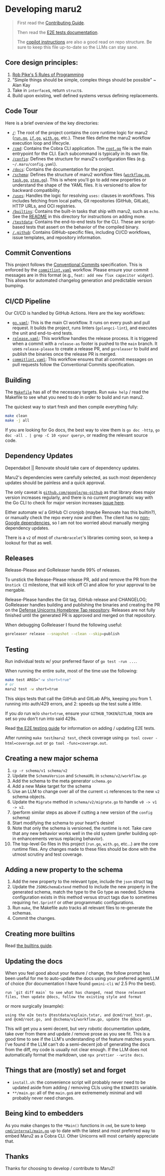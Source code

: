 # Developing maru2

> First read the [Contributing Guide](../.github/CONTRIBUTING.md).
>
> Then read the [E2E tests documentation](../testdata/README.md).
>
> The [copilot instructions](../.github/copilot-instructions.md) are also a good read on repo structure. Be sure to keep this file up-to-date so the LLMs can stay sane.

## Core design principles:

1. [Rob Pike's 5 Rules of Programming](https://users.ece.utexas.edu/~adnan/pike.html)
1. "Simple things should be simple, complex things should be possible" ~ Alan Kay
1. Take in `interface`s, return `struct`s.
1. Build upon existing, well defined systems versus defining replacements.

## Code Tour

Here is a brief overview of the key directories:

- [`/`](../): The root of the project contains the core runtime logic for maru2 ([`run.go`](../run.go), [`if.go`](../if.go), [`with.go`](../with.go), etc.). These files define the maru2 workflow execution loop and lifecycle.
- [`/cmd`](../cmd): Contains the Cobra CLI application. The [`root.go`](../cmd/root.go) file is the main entrypoint for the CLI. Each subcommand is typically in its own file.
- [`/config`](../config): Defines the structure for maru2's configuration files (e.g. `~/.maru/config.yaml`).
- [`/docs`](../docs): Contains the documentation for the project.
- [`/schema`](../schema): Defines the structure of maru2 workflow files ([`workflow.go`](../schema/v1/workflow.go), [`task.go`](../schema/v1/task.go), [`step.go`](../schema/v1/step.go)). This is where you'll go to add new properties or understand the shape of the YAML files. It is versioned to allow for backward compatibility.
- [`/uses`](../uses): Handles the logic for resolving `uses:` clauses in workflows. This includes fetching from local paths, Git repositories (GitHub, GitLab), HTTP URLs, and OCI registries.
- [`/builtins`](../builtins): Contains the built-in tasks that ship with maru2, such as `echo`. See the [README](../builtins/README.md) in this directory for instructions on adding more.
- [`/testdata`](../testdata): Contains the end-to-end tests for the CLI. These are script-based tests that assert on the behavior of the compiled binary.
- [`/.github`](../.github): Contains GitHub-specific files, including CI/CD workflows, issue templates, and repository information.

## Commit Conventions

This project follows the [Conventional Commits](https://www.conventionalcommits.org/en/v1.0.0/) specification. This is enforced by the [`commitlint.yaml`](../.github/workflows/commitlint.yaml) workflow. Please ensure your commit messages are in this format (e.g., `feat: add new flux capacitor widget`). This allows for automated changelog generation and predictable version bumping.

## CI/CD Pipeline

Our CI/CD is handled by GitHub Actions. Here are the key workflows:

- [`go.yaml`](../.github/workflows/go.yaml): This is the main CI workflow. It runs on every push and pull request. It builds the project, runs linters (`golangci-lint`), and executes the unit and end-to-end tests.
- [`release.yaml`](../.github/workflows/release.yaml): This workflow handles the release process. It is triggered when a commit with a `release-as` footer is pushed to the `main` branch. It uses `release-please` to create a release PR, and `goreleaser` to build and publish the binaries once the release PR is merged.
- [`commitlint.yaml`](../.github/workflows/commitlint.yaml): This workflow ensures that all commit messages on pull requests follow the Conventional Commits specification.

## Building

The [`Makefile`](../Makefile) has all of the necessary targets. Run `make help` / read the Makefile to see what you need to do in order to build and run maru2.

The quickest way to start fresh and then compile everything fully:

```bash
make clean
make -j all
```

If you are looking for Go docs, the best way to view them is `go doc -http`, `go doc -all . | grep -C 10 <your query>`, or reading the relevant source code.

## Dependency Updates

Dependabot || Renovate should take care of dependency updates.

Maru2's dependencies were carefully selected, as such most dependency updates should be painless and a quick approval.

The only caveat is [`github.com/google/go-github`](https://github.com/google/go-github/releases) as that library does major version increases regularly, and there is no current programatic way with the Go CLI to check for major version increases [issue here](https://github.com/golang/go/issues/67420).

Either automate w/ a GitHub CI cronjob (maybe Renovate has this builtin?), or manually check the repo every now and then. The client has no [non-Google dependencies](https://github.com/google/go-github/blob/master/go.mod), so I am not too worried about manually merging dependency updates.

There is a `v2` of most of `charmbracelet`'s libraries coming soon, so keep a lookout for that as well.

## Releases

Release-Please and GoReleaser handle 99% of releases.

To unstick the Release-Please release PR, add and remove the PR from the `Unstick CI` milestone, that will kick off CI and allow for your approval to be mergable.

Release-Please handles the Git tag, GitHub release and CHANGELOG; GoReleaser handles building and publishing the binaries and creating the PR on the [Defense Unicorns Homebrew Tap repository](https://github.com/defenseunicorns/homebrew-tap). Releases are not fully finished until the generated PR is approved and merged on that repository.

When debugging GoReleaser I found the following useful:

```bash
goreleaser release --snapshot --clean --skip=publish
```

## Testing

Run individual tests w/ your preferred flavor of `go test -run ...`.

When running the entire suite, most of the time use the following:

```bash
make test ARGS="-w short=true"
# or
maru2 test -w short=true
```

This skips tests that call the GitHub and GitLab APIs, keeping you from 1. running into auth/429 errors, and 2: speeds up the test suite a little.

If you _do_ run w/o `short=true`, ensure your `GITHUB_TOKEN`/`GITLAB_TOKEN` are set so you don't run into said 429s.

Read [the E2E testing guide](../testdata/README.md) for information on adding / updating E2E tests.

After running `make test`/`maru2 test`, check coverage using `go tool cover -html=coverage.out` or `go tool -func=coverage.out`.

## Creating a new major schema

1. `cp -r schema/v1 schema/v2`
1. Update the `SchemaVersion` and `SchemaURL` in `schema/v2/workflow.go`
1. Add the schema to the meta generator `schema.go`
1. Add a new Make target for the schema
1. Use an LLM to change over all of the current `v1` references to the new `v2` schema objects.
1. Update the `Migrate` method in `schema/v2/migrate.go` to handle `v0 -> v1 -> v2`.
1. (perform similar steps as above if cutting a new version of the `config` schema)
1. Start modifying the schema to your heart's desire!
1. Note that only the schema is versioned, the runtime is _not_. Take care that any new behavior works well in the old system (prefer building opt-in enhancements versus replacing behavior).
1. The top-level Go files in this project (`run.go`, `with.go`, etc...) are the core runtime files. Any changes made to these files should be done with the utmost scrutiny and test coverage.

## Adding a new property to the schema

1. Add the new property to the relevant type, include the `json` struct tag
1. Update the `JSONSchemaExtend` method to include the new property in the generated schema, match the type to the Go type as needed. Schema configuration exists in this method versus struct tags due to sometimes requiring `fmt.Sprintf` or other programmatic configurations.
1. Run `make`, the Makefile auto tracks all relevant files to re-generate the schemas.
1. Commit the changes.

## Creating more builtins

Read [the builtins guide](../builtins/README.md).

## Updating the docs

When you feel good about your feature / change, the follow prompt has been useful for me to auto-update the docs using your preferred agent/LLM of choice (for documentation I have found `gemini-cli` w/ 2.5 Pro the best).

```plaintext
run `git diff main` to see what has changed, read those relevant files, then update @docs, follow the existing style and format
```

or more surgically (example):

```plaintext
using the e2e tests @testdata/explain.txtar, and @cmd/root_test.go, and @cmd/root.go, and @schema/v1/workflow.go, update the @docs
```

This will get you a semi decent, but very robotic documentation update, take over from there and update / remove prose as you see fit. This is a good time to see if the LLM's understanding of the feature matches yours. I've found if the LLM can't do a semi-decent job of generating the docs from the diff, my code is usually not clear enough. If the LLM does not automatically format the markdown, use `npx prettier --write docs`.

## Things that are (mostly) set and forget

- `install.sh`: the convenience script will probably never need to be updated aside from adding / removing CLIs using the `BINARIES` variable.
- `**/main.go`: all of the `main.go`s are extrememely minimal and will probably never need changes.

## Being kind to embedders

As you make changes to the `*Main()` functions in `cmd`, be sure to keep [`cmd/internal/main.go`](../cmd/internal/main.go) up to date with the latest and most preferred way to embed Maru2 as a Cobra CLI. Other Unicorns will most certainly appreciate that.

## Thanks

Thanks for choosing to develop / contribute to Maru2!

